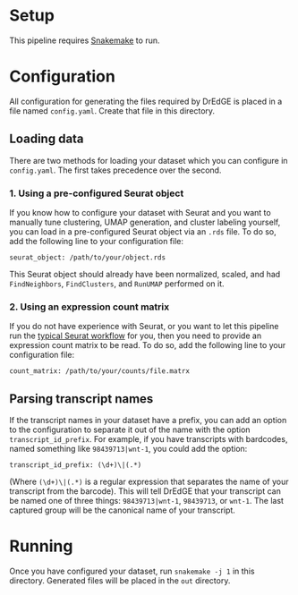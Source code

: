 # Setup

This pipeline requires [Snakemake](https://snakemake.readthedocs.io/) to run.

# Configuration

All configuration for generating the files required by DrEdGE is placed in a file named `config.yaml`. Create that file in this directory.

## Loading data

There are two methods for loading your dataset which you can configure in `config.yaml`. The first takes precedence over the second.

### 1. Using a pre-configured Seurat object

If you know how to configure your dataset with Seurat and you want to manually tune clustering, UMAP generation, and cluster labeling yourself, you can load in a pre-configured Seurat object via an `.rds` file. To do so, add the following line to your configuration file:

```
seurat_object: /path/to/your/object.rds
```

This Seurat object should already have been normalized, scaled, and had `FindNeighbors`, `FindClusters`, and `RunUMAP` performed on it.


### 2. Using an expression count matrix

If you do not have experience with Seurat, or you want to let this pipeline run the [typical Seurat workflow](https://satijalab.org/seurat/articles/essential_commands.html) for you, then you need to provide an expression count matrix to be read. To do so, add the following line to your configuration file:

```
count_matrix: /path/to/your/counts/file.matrx
```

## Parsing transcript names

If the transcript names in your dataset have a prefix, you can add an option to the configuration to separate it out of the name with the option `transcript_id_prefix`. For example, if you have transcripts with bardcodes, named something like `98439713|wnt-1`, you could add the option:

```
transcript_id_prefix: (\d+)\|(.*)
```

(Where `(\d+)\|(.*)` is a regular expression that separates the name of your transcript from the barcode). This will tell DrEdGE that your transcript can be named one of three things: `98439713|wnt-1`, `98439713`, or `wnt-1`. The last captured group will be the canonical name of your transcript.

# Running

Once you have configured your dataset, run `snakemake -j 1` in this directory. Generated files will be placed in the `out` directory.
